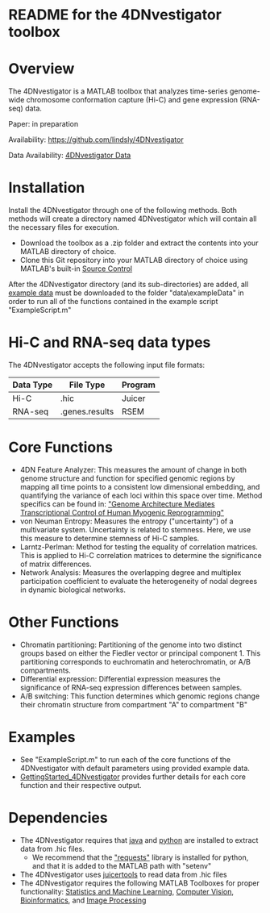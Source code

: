 # README for the 4DNvestigator toolbox

# Overview
The 4DNvestigator is a MATLAB toolbox that analyzes time-series genome-wide chromosome
conformation capture (Hi-C) and gene expression (RNA-seq) data.

Paper: in preparation

Availability: https://github.com/lindsly/4DNvestigator

Data Availability: [4DNvestigator Data](https://drive.google.com/drive/folders/1xVjX7yqiOIPV_IfVKVDJJ79Ee0xMHGr8?usp=sharing)

# Installation
Install the 4DNvestigator through one of the following methods. 
Both methods will create a directory named 4DNvestigator which will contain all the necessary files for execution.
- Download the toolbox as a .zip folder and extract the contents into your MATLAB directory of choice. 
- Clone this Git repository into your MATLAB directory of choice using MATLAB's built-in [Source Control](https://www.mathworks.com/help/matlab/matlab_prog/retrieve-from-git-repository.html)

After the 4DNvestigator directory (and its sub-directories) are added, all 
[example data](https://drive.google.com/drive/folders/1xVjX7yqiOIPV_IfVKVDJJ79Ee0xMHGr8?usp=sharing) 
must be downloaded to the folder "data\exampleData" in order to run all of the functions contained in the example script "ExampleScript.m"

# Hi-C and RNA-seq data types
The 4DNvestigator accepts the following input file formats:

|**Data Type**|**File Type**|**Program**|
|----|----|----|
|Hi-C|.hic|Juicer|
|RNA-seq|.genes.results|RSEM|

# Core Functions
- 4DN Feature Analyzer: This measures the amount of change in both genome
structure and function for specified genomic regions by mapping all time
points to a consistent low dimensional embedding, and quantifying the variance
of each loci within this space over time. Method specifics can be found in:
["Genome Architecture Mediates Transcriptional Control of Human Myogenic Reprogramming"](https://www.cell.com/iscience/fulltext/S2589-0042(18)30114-7)
- von Neuman Entropy: Measures the entropy ("uncertainty") of a
multivariate system. Uncertainty is related to stemness. Here, we use this
measure to determine stemness of Hi-C samples.
- Larntz-Perlman: Method for testing the equality of correlation
matrices. This is applied to Hi-C correlation matrices to determine the
significance of matrix differences.
- Network Analysis: Measures the overlapping degree and multiplex participation 
coefficient to evaluate the heterogeneity of nodal degrees in dynamic biological networks.

# Other Functions
- Chromatin partitioning: Partitioning of the genome into two distinct
groups based on either the Fiedler vector or principal component 1. This
partitioning corresponds to euchromatin and heterochromatin, or A/B
compartments.
- Differential expression: Differential expression measures the
significance of RNA-seq expression differences between samples.
- A/B switching: This function determines which genomic regions change
their chromatin structure from compartment "A" to compartment "B"

# Examples
- See "ExampleScript.m" to run each of the core functions of the 4DNvestigator 
with default parameters using provided example data.
- [GettingStarted_4DNvestigator](https://github.com/lindsly/4DNvestigator/blob/master/MATLAB_Documentation/GettingStarted_4DNvestigator.pdf)
provides further details for each core function and their respective output.

# Dependencies
- The 4DNvestigator requires that [java](https://www.java.com/en/download/help/download_options.xml) and [python](https://www.python.org/downloads/) are installed to extract data from .hic files.
  - We recommend that the ["requests"](https://realpython.com/python-requests/) library is installed for python, and that it is added to the MATLAB path with "setenv"
- The 4DNvestigator uses [juicertools](https://github.com/aidenlab/juicer) to read data from .hic files
- The 4DNvestigator requires the following MATLAB Toolboxes for proper functionality: [Statistics and Machine Learning](https://www.mathworks.com/products/statistics.html), [Computer Vision](https://www.mathworks.com/products/computer-vision.html), [Bioinformatics](https://www.mathworks.com/products/bioinfo.html), and [Image Processing](https://www.mathworks.com/products/image.html)
